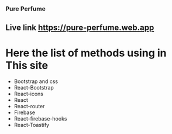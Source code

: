 ### Pure Perfume

## Live link https://pure-perfume.web.app
# Here the list of methods using in This site
* Bootstrap and css
* React-Bootstrap
* React-icons
* React
* React-router
* Firebase
* React-firebase-hooks
* React-Toastify